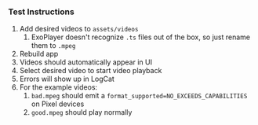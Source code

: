 ### Test Instructions
1. Add desired videos to `assets/videos`
   1. ExoPlayer doesn't recognize `.ts` files out of the box, so just rename them to `.mpeg`
2. Rebuild app
3. Videos should automatically appear in UI
4. Select desired video to start video playback
5. Errors will show up in LogCat
6. For the example videos:
   1. `bad.mpeg` should emit a `format_supported=NO_EXCEEDS_CAPABILITIES` on Pixel devices
   2. `good.mpeg` should play normally
